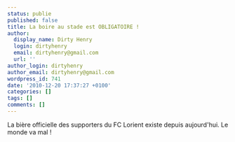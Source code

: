 ```yaml
---
status: publie
published: false
title: La boire au stade est OBLIGATOIRE !
author:
  display_name: Dirty Henry
  login: dirtyhenry
  email: dirtyhenry@gmail.com
  url: ''
author_login: dirtyhenry
author_email: dirtyhenry@gmail.com
wordpress_id: 741
date: '2010-12-20 17:37:27 +0100'
categories: []
tags: []
comments: []
---
```

La bière officielle des supporters du FC Lorient existe depuis aujourd'hui. Le monde va mal !
